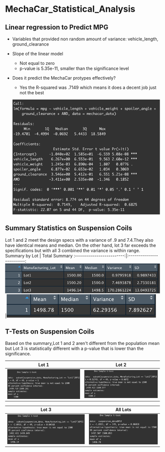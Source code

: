 # MechaCar_Statistical_Analysis

## Linear regression to Predict MPG

* Variables that provided non random amount of variance: vehicle_length, ground_clearance
* Slope of the linear model
  * Not equal to zero
  * p-value is 5.35e-11, smaller than the significance level
* Does it predict the MechaCar protypes effectively? 
  * Yes the R-squared was .7149 which means it does a decent job just not the best
  
  ![](Resources/MechaCar.png)

## Summary Statistics on Suspension Coils

Lot 1 and 2 meet the design specs with a variance of .9 and 7.4.They also have identical means and median. On the other hand, lot 3 far exceeds the specifications but with all 3 combined the variance is within range.
Summary by Lot | Total Summary
:-------------------------:|:-------------------------:
![](Resources/lot_summary.png)|![](Resources/total_summary.png)


## T-Tests on Suspension Coils

Based on the summary,Lot 1 and 2 aren't different from the population mean but Lot 3 is statistically different with a p-value that is lower than the significance.

Lot 1 | Lot 2
:-------------------------:|:-------------------------:
![](Resources/Ttest_lot1.png)|![](Resources/Ttest_lot2.png)

Lot 3 | All Lots
:-------------------------:|:-------------------------:
![](Resources/Ttest_lot3.png)|![](Resources/Ttest_all.png)
